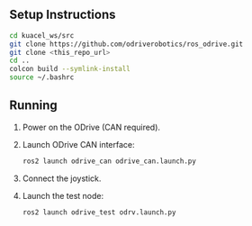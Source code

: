 ## Setup Instructions

```bash
cd kuacel_ws/src
git clone https://github.com/odriverobotics/ros_odrive.git
git clone <this_repo_url>
cd ..
colcon build --symlink-install
source ~/.bashrc
```

## Running

1. Power on the ODrive (CAN required).
2. Launch ODrive CAN interface:

    ```bash
    ros2 launch odrive_can odrive_can.launch.py
    ```

3. Connect the joystick.
4. Launch the test node:

    ```bash
    ros2 launch odrive_test odrv.launch.py
    ```
